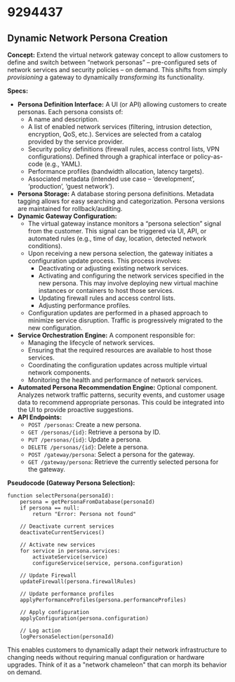 # 9294437

## Dynamic Network Persona Creation

**Concept:** Extend the virtual network gateway concept to allow customers to define and switch between “network personas” – pre-configured sets of network services and security policies – on demand. This shifts from simply *provisioning* a gateway to dynamically *transforming* its functionality.

**Specs:**

*   **Persona Definition Interface:** A UI (or API) allowing customers to create personas. Each persona consists of:
    *   A name and description.
    *   A list of enabled network services (filtering, intrusion detection, encryption, QoS, etc.). Services are selected from a catalog provided by the service provider.
    *   Security policy definitions (firewall rules, access control lists, VPN configurations). Defined through a graphical interface or policy-as-code (e.g., YAML).
    *   Performance profiles (bandwidth allocation, latency targets).
    *   Associated metadata (intended use case – ‘development’, ‘production’, ‘guest network’).
*   **Persona Storage:** A database storing persona definitions. Metadata tagging allows for easy searching and categorization. Persona versions are maintained for rollback/auditing.
*   **Dynamic Gateway Configuration:**
    *   The virtual gateway instance monitors a “persona selection” signal from the customer. This signal can be triggered via UI, API, or automated rules (e.g., time of day, location, detected network conditions).
    *   Upon receiving a new persona selection, the gateway initiates a configuration update process. This process involves:
        *   Deactivating or adjusting existing network services.
        *   Activating and configuring the network services specified in the new persona. This may involve deploying new virtual machine instances or containers to host those services.
        *   Updating firewall rules and access control lists.
        *   Adjusting performance profiles.
    *   Configuration updates are performed in a phased approach to minimize service disruption. Traffic is progressively migrated to the new configuration.
*   **Service Orchestration Engine:** A component responsible for:
    *   Managing the lifecycle of network services.
    *   Ensuring that the required resources are available to host those services.
    *   Coordinating the configuration updates across multiple virtual network components.
    *   Monitoring the health and performance of network services.
*   **Automated Persona Recommendation Engine:** Optional component. Analyzes network traffic patterns, security events, and customer usage data to recommend appropriate personas. This could be integrated into the UI to provide proactive suggestions.
*   **API Endpoints:**
    *   `POST /personas`: Create a new persona.
    *   `GET /personas/{id}`: Retrieve a persona by ID.
    *   `PUT /personas/{id}`: Update a persona.
    *   `DELETE /personas/{id}`: Delete a persona.
    *   `POST /gateway/persona`: Select a persona for the gateway.
    *   `GET /gateway/persona`: Retrieve the currently selected persona for the gateway.

**Pseudocode (Gateway Persona Selection):**

```
function selectPersona(personaId):
    persona = getPersonaFromDatabase(personaId)
    if persona == null:
        return "Error: Persona not found"

    // Deactivate current services
    deactivateCurrentServices()

    // Activate new services
    for service in persona.services:
        activateService(service)
        configureService(service, persona.configuration)

    // Update Firewall
    updateFirewall(persona.firewallRules)

    // Update performance profiles
    applyPerformanceProfiles(persona.performanceProfiles)

    // Apply configuration
    applyConfiguration(persona.configuration)

    // Log action
    logPersonaSelection(personaId)
```

This enables customers to dynamically adapt their network infrastructure to changing needs without requiring manual configuration or hardware upgrades. Think of it as a "network chameleon" that can morph its behavior on demand.